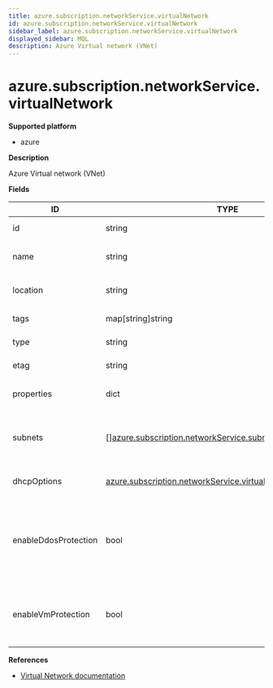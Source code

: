 ```yaml
---
title: azure.subscription.networkService.virtualNetwork
id: azure.subscription.networkService.virtualNetwork
sidebar_label: azure.subscription.networkService.virtualNetwork
displayed_sidebar: MQL
description: Azure Virtual network (VNet)
---
```


# azure.subscription.networkService.virtualNetwork

**Supported platform**

- azure

**Description**

Azure Virtual network (VNet)

**Fields**

| ID                   | TYPE                                                                                                                            | DESCRIPTION                                                                               |
| -------------------- | ------------------------------------------------------------------------------------------------------------------------------- | ----------------------------------------------------------------------------------------- |
| id                   | string                                                                                                                          | Virtual Network ID                                                                        |
| name                 | string                                                                                                                          | Virtual Network name                                                                      |
| location             | string                                                                                                                          | Virtual Network location                                                                  |
| tags                 | map[string]string                                                                                                               | Virtual Network tags                                                                      |
| type                 | string                                                                                                                          | Virtual Network type                                                                      |
| etag                 | string                                                                                                                          | Virtual Network etag                                                                      |
| properties           | dict                                                                                                                            | Virtual Network properties                                                                |
| subnets              | &#91;&#93;[azure.subscription.networkService.subnet](azure.subscription.networkservice.subnet.md)                               | List of subnets within the virtual network                                                |
| dhcpOptions          | [azure.subscription.networkService.virtualNetwork.dhcpOptions](azure.subscription.networkservice.virtualnetwork.dhcpoptions.md) | Virtual Network DHCP options                                                              |
| enableDdosProtection | bool                                                                                                                            | Whether DDoS protection is enabled for all the protected resources in the virtual network |
| enableVmProtection   | bool                                                                                                                            | Whether VM protection is enabled for all the subnets in the virtual network               |

**References**

- [Virtual Network documentation](https://learn.microsoft.com/en-us/azure/virtual-network/)
